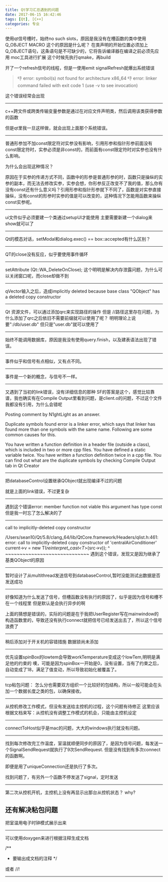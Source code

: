 ```yaml
---
title: Qt学习汇总遇到的问题
date: 2017-06-15 16:42:46
tags: [Qt], [C++]
categories: 专业
---
```


使用qt信号槽时，始终no such slots，原因是我没有在槽函数的类中使用Q_OBJECT MACRO
这个的原因是什么呢？
在类声明的开始位置必须加上Q_OBJECT语句，这条语句是不可缺少的，它将告诉编译器在编译之前必须先应用 moc工具进行扩展
这个时候先执行qmake，再build

开了一个refresh信号的线程，但是一使用emit signalRefresh就爆出系统错误
>:-1: error: symbol(s) not found for architecture x86_64
>:-1: error: linker command failed with exit code 1 (use -v to see invocation)

这个错误经常会出现

---

c++跨文件或跨类传输变量参数是通过在对应文件声明类，然后调用该类获得参数的函数

但是qt里我一旦这样做，就会出现上面那个系统错误。

---

普通形参加不加const限定符对实参没有影响，引用形参和指针形参前面没有const限定符时，实参必须是非const的，而前面有const限定符时对实参也没有什么影响。

为什么会出现这种情况？

原因在于实参的传递方式不同，函数中的形参是普通形参的时，函数只是操纵的实参的副本，而无法去修改实参，实参会想，你形参反正改变不了我的值，那么你有没有const还有什么意义吗？引用形参和指针形参就下不同了，函数是对实参直接操纵，没有const的形参时实参的值是可以改变的，这种情况下怎能用函数来操纵const实参呢。

----

ui文件似乎必须要建一个类通过setupUI才能使用
主要需要新建一个dialog来show就可以了

------
Qt的模态对话，setModal和dialog.exec() == box::accepted有什么区别？

----

QT的close没有反应，似乎要使用事件循环

---

setAttribute (Qt::WA_DeleteOnClose);
这个明明是解决内存泄露问题，为什么可以关闭窗口呢，而close却做不到

---

qVector输入之后，造成implicitly  deleted because base class "QObject" has a deleted copy constructor

---

Qt 资源文件，可以通过添加qrc来实现路径的操作
但是    //路径这里存在问题，为什么添加了qrc之后依旧不需要前缀就可以使用了呢？
明明理论上说要":/db/user.db"
但只是"user.db"就可以使用了


----

始终不能调用数据库，原因是我没有使用query.finish，以及建表语法出现了错误。

----

事件似乎和信号有点相似，又有点不同。

----------

事件是一个新的概念，与信号不一样。

----
又遇到了当初的link错误，没有详细信息的那种
SF的答案是这个，感觉比较靠谱，我也确实有在Compile Output里看到问题，是client.o的问题，不过这个文件我都没有引用，为什么会错呢

Posting comment by N1ghtLight as an answer.

Duplicate symbols found error is a linker error, which says that linker has found more than one symbols with the same name. Following are some common causes for this.

You have written a function definition in a header file (outside a class), which is included in two or more cpp files.
You have defined a static variable twice.
You have written a function definition twice in a cpp file.
You can find out what are the duplicate symbols by checking Compile Output tab in Qt Creator

---------
把databaseControl设置继承QObject就出现编译不过的问题

就是上面的link错误，不过更复杂

---

遇到这个错误error: member function not viable this argument has type const
但是我一时忘了怎么解决的了

-----

call to implicitly-deleted copy constructor

/Users/sean10/Qt/5.8/clang_64/lib/QtCore.framework/Headers/qlist.h:461: error: call to implicitly-deleted copy constructor of 'centralAirConditioner'
                current->v = new T(*reinterpret_cast<T*>(src->v));
                                 ^ ~~~~~~~~~~~~~~~~~~~~~~~~~~~~~
遇到这个错误，发现又是因为继承了基类QObject的原因

-----

暂时设计了从multithread发送信号到databaseControl,暂时没能测试出数据是否发送成功

----
好像知道为什么发送了信号，但槽函数没有执行的原因了，似乎是因为信号和槽不在一个线程里
但是默认是会执行异步的啊

上面的猜想是错误的，实际的问题是在于我把UserRegister写在mainwindow的构造函数里的，导致还没有执行connect就把信号已经发送出去了，所以这个信号浪费了

----
稍后添加对于开关机的容错措施
数据锁尚未添加

---

优先设置spinBox的lowtem会导致workTemperature变成这个lowTem,明明是满足他的约束的
噢，可能是因为spinBox一开始是0，没有设置，当有了约束之后，自动变成了18，满足了值变动，所以导致初始化被覆盖了。

---

tcp粘包问题：
怎么分也需要双方组织一个比较好的包结构，所以一般可能会在头加一个数据长度之类的包，以确保接收。

----
从控机修改工作模式，但没有发送给主控机的过程，这个问题有待修正
这里应该根据文档来写：从控机没有调整工作模式的机会，只能由主控机设定

---

connectToHost似乎是mac的问题，大大的windows执行就没有问题。

---

找到每次修改完工作温度，室温就顺便同步的原因了，是因为信号问题，每发送一个SignalSendRequest就执行了9次SendRequest.
但是没有找到有多次connect的函数啊。

即便是用了uniqueConnection还是执行了多次。

找到问题了，有另外一个函数不停发送了signal，定时发送

----

第二次从控机开机，主控机上没有再显示出那台从控机状态？
why?

还有解决粘包问题
---

把室温用电子时钟模式展示出来


----

可以使用doxygen来进行根据注释生成文档

/**
 * 要输出成文档的注释
 */

或者
//!

---
